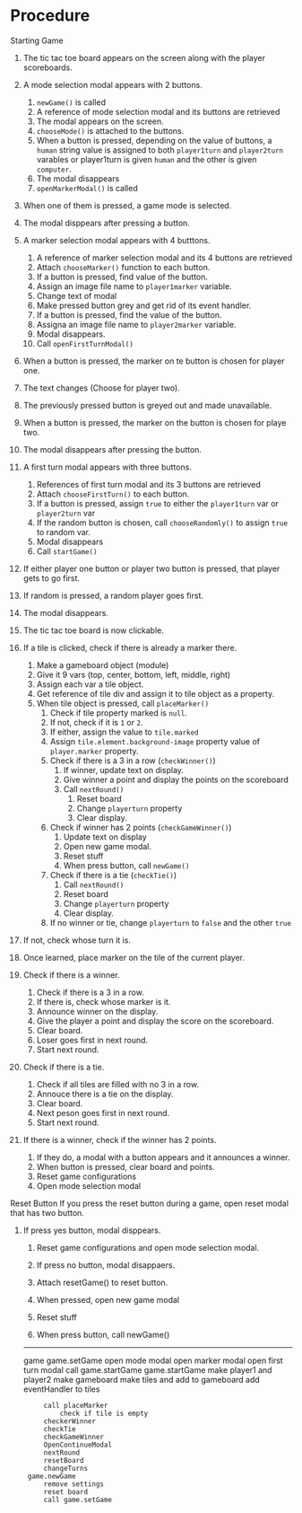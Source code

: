 # Procedure

Starting Game
1. The tic tac toe board appears on the screen along with the player scoreboards.
2. A mode selection modal appears with 2 buttons. 

    1. `newGame()` is called
    2. A reference of mode selection modal and its buttons are retrieved 
    3. The modal appears on the screen.
    4. `chooseMode()` is attached to the buttons.
    5. When a button is pressed, depending on the value of buttons, a `human` string value is assigned to both `player1turn`
        and `player2turn` varables or player1turn is given `human` and the other is given `computer`.
    6. The modal disappears
    6. `openMarkerModal()` is called

3. When one of them is pressed, a game mode is selected.
4. The modal disppears after pressing a button. 
5. A marker selection modal appears with 4 butttons.

    1. A reference of marker selection modal and its 4 buttons are retrieved
    2. Attach `chooseMarker()` function to each button.
    3. If a button is pressed, find value of the button.
    4. Assign an image file name to `player1marker` variable.
    5. Change text of modal
    6. Make pressed button grey and get rid of its event handler.
    7. If a button is pressed, find the value of the button.
    8. Assigna an image file name to `player2marker` variable.
    9. Modal disappears.
    10. Call `openFirstTurnModal()`

6. When a button is pressed, the marker on te button is chosen for player one.
7. The text changes (Choose for player two).
8. The previously pressed button is greyed out and made unavailable.
9. When a button is pressed, the marker on the button is chosen for playe two.
10. The modal disappears after pressing the button.
11. A first turn modal appears with three buttons.

    1. References of first turn modal and its 3 buttons are retrieved
    2. Attach `chooseFirstTurn()` to each button.
    3. If a button is pressed, assign `true` to either the `player1turn` var or `player2turn` var
    4. If the random button is chosen, call `chooseRandomly()` to assign `true` to random var.
    5. Modal disappears
    6. Call `startGame()`

12. If either player one button or player two button is pressed, that player gets to go first.
13. If random is pressed, a random player goes first.
14. The modal disappears.
15. The tic tac toe board is now clickable.
16. If a tile is clicked, check if there is already a marker there.

    1. Make a gameboard object (module)
    2. Give it 9 vars (top, center, bottom, left, middle, right)
    3. Assign each var a tile object.
    4. Get reference of tile div and assign it to tile object as a property.
    5. When tile object is pressed, call `placeMarker()`
        1. Check if tile property marked is `null`.
        2. If not, check if it is `1` or `2`.
        3. If either, assign the value to `tile.marked`
        4. Assign `tile.element.background-image` property value of `player.marker` property.
        5. Check if there is a 3 in a row (`checkWinner()`)
            1. If winner, update text on display.
            2. Give winner a point and display the points on the scoreboard
            3. Call `nextRound()`
                1. Reset board
                2. Change `playerturn` property
                3. Clear display. 
        6. Check if winner has 2 points (`checkGameWinner()`)
            1. Update text on display
            2. Open new game modal.
            3. Reset stuff
            4. When press button, call `newGame()`
        7. Check if there is a tie (`checkTie()`)
            1.  Call `nextRound()`
            2. Reset board
            3. Change `playerturn` property
            4. Clear display. 
        8. If no winner or tie, change `playerturn` to `false` and the other `true`

17. If not, check whose turn it is.
18. Once learned, place marker on the tile of the current player.
19. Check if there is a winner.
    1. Check if there is a 3 in a row.
    2. If there is, check whose marker is it.
    3. Announce winner on the display.
    4. Give the player a point and display the score on the scoreboard.
    5. Clear board.
    6. Loser goes first in next round.
    7. Start next round.
20. Check if there is a tie.
    1. Check if all tiles are filled with no 3 in a row.
    2. Annouce there is a tie on the display.
    3. Clear board.
    4. Next peson goes first in next round.
    5. Start next round.
21. If there is a winner, check if the winner has 2 points.
    1. If they do, a modal with a button appears and it announces a winner.
    2. When button is pressed, clear board and points.
    3. Reset game configurations
    4. Open mode selection modal

Reset Button
If you press the reset button during a game, open reset modal that has two button.
1. If press yes button, modal disppears.

    1. Reset game configurations and open mode selection modal.
    2. If press no button, modal disappaers.

    1. Attach resetGame() to reset button.
    2. When pressed, open new game modal
    3. Reset stuff
    4. When press button, call newGame()

    ---
    game
        game.setGame
            open mode modal
            open marker modal
            open first turn modal
            call game.startGame
        game.startGame
            make player1 and player2
            make gameboard
            make tiles and add to gameboard
            add eventHandler to tiles

            call placeMarker
                check if tile is empty
            checkerWinner
            checkTie
            checkGameWinner
            OpenContinueModal
            nextRound
            resetBoard
            changeTurns
        game.newGame
            remove settings
            reset board
            call game.setGame
            